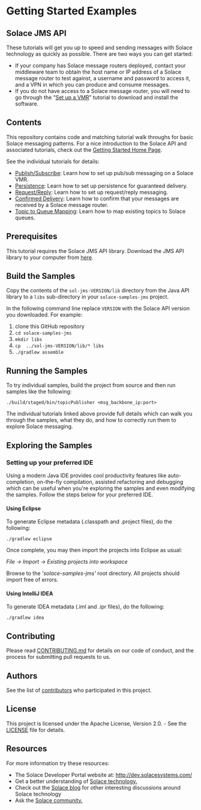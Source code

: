# Getting Started Examples
## Solace JMS API

These tutorials will get you up to speed and sending messages with Solace technology as quickly as possible. There are two ways you can get started:

- If your company has Solace message routers deployed, contact your middleware team to obtain the host name or IP address of a Solace message router to test against, a username and password to access it, and a VPN in which you can produce and consume messages.
- If you do not have access to a Solace message router, you will need to go through the “[Set up a VMR](http://dev.solacesystems.com/get-started/vmr-setup-tutorials/setting-up-solace-vmr/)” tutorial to download and install the software.

## Contents

This repository contains code and matching tutorial walk throughs for basic Solace messaging patterns. For a nice introduction to the Solace API and associated tutorials, check out the [Getting Started Home Page](https://solacesamples.github.io/solace-samples-jms/).

See the individual tutorials for details:

- [Publish/Subscribe](https://solacesamples.github.io/solace-samples-jms/docs/publish-subscribe): Learn how to set up pub/sub messaging on a Solace VMR.
- [Persistence](https://solacesamples.github.io/solace-samples-jms/docs/persistence-with-queues): Learn how to set up persistence for guaranteed delivery.
- [Request/Reply](https://solacesamples.github.io/solace-samples-jms/docs/request-reply): Learn how to set up request/reply messaging.
- [Confirmed Delivery](https://solacesamples.github.io/solace-samples-jms/docs/confirmed-delivery): Learn how to confirm that your messages are received by a Solace message router.
- [Topic to Queue Mapping](https://solacesamples.github.io/solace-samples-jms/docs/topic-to-queue-mapping): Learn how to map existing topics to Solace queues.

## Prerequisites

This tutorial requires the Solace JMS API library. Download the JMS API library to your computer from [here](http://dev.solacesystems.com/downloads/).

## Build the Samples

Copy the contents of the `sol-jms-VERSION/lib` directory from the Java API library to a `libs` sub-directory in your `solace-samples-jms` project.

In the following command line replace `VERSION` with the Solace API version you downloaded. For example:

  1. clone this GitHub repository
  1. `cd solace-samples-jms`
  1. `mkdir libs`
  1. `cp  ../sol-jms-VERSION/lib/* libs`
  1. `./gradlew assemble`

## Running the Samples

To try individual samples, build the project from source and then run samples like the following:

    ./build/staged/bin/topicPublisher <msg_backbone_ip:port>

The individual tutorials linked above provide full details which can walk you through the samples, what they do, and how to correctly run them to explore Solace messaging.

## Exploring the Samples

### Setting up your preferred IDE

Using a modern Java IDE provides cool productivity features like auto-completion, on-the-fly compilation, assisted refactoring and debugging which can be useful when you're exploring the samples and even modifying the samples. Follow the steps below for your preferred IDE.

#### Using Eclipse

To generate Eclipse metadata (.classpath and .project files), do the following:

    ./gradlew eclipse

Once complete, you may then import the projects into Eclipse as usual:

 *File -> Import -> Existing projects into workspace*

Browse to the *'solace-samples-jms'* root directory. All projects should import
free of errors.

#### Using IntelliJ IDEA

To generate IDEA metadata (.iml and .ipr files), do the following:

    ./gradlew idea

## Contributing

Please read [CONTRIBUTING.md](CONTRIBUTING.md) for details on our code of conduct, and the process for submitting pull requests to us.

## Authors

See the list of [contributors](https://github.com/SolaceSamples/solace-samples-jms/contributors) who participated in this project.

## License

This project is licensed under the Apache License, Version 2.0. - See the [LICENSE](LICENSE) file for details.

## Resources

For more information try these resources:

- The Solace Developer Portal website at: http://dev.solacesystems.com/
- Get a better understanding of [Solace technology.](http://dev.solacesystems.com/tech/)
- Check out the [Solace blog](http://dev.solacesystems.com/blog/) for other interesting discussions around Solace technology
- Ask the [Solace community.](http://dev.solacesystems.com/community/)
